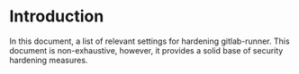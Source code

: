 # Introduction
In this document, a list of relevant settings for hardening gitlab-runner.
This document is non-exhaustive, however, it provides a solid base of security hardening 
measures.
